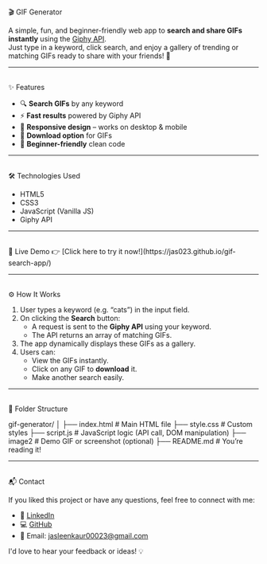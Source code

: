 🎬 GIF Generator

A simple, fun, and beginner-friendly web app to **search and share GIFs instantly** using the [Giphy API](https://developers.giphy.com/).  
Just type in a keyword, click search, and enjoy a gallery of trending or matching GIFs ready to share with your friends! 🚀
<hr>
<br>
✨ Features

- 🔍 **Search GIFs** by any keyword
- ⚡ **Fast results** powered by Giphy API
- 📱 **Responsive design** – works on desktop & mobile
- 💾 **Download option** for GIFs
- 🎯 **Beginner-friendly** clean code
<hr>
<br>
🛠 Technologies Used

* HTML5
* CSS3
* JavaScript (Vanilla JS)
* Giphy API

<hr>
<br>
🔗 Live Demo
👉 [Click here to try it now!](https://jas023.github.io/gif-search-app/)

<hr>
<br>
⚙️ How It Works

1. User types a keyword (e.g. “cats”) in the input field.
2. On clicking the **Search** button:
   - A request is sent to the **Giphy API** using your keyword.
   - The API returns an array of matching GIFs.
3. The app dynamically displays these GIFs as a gallery.
4. Users can:
   - View the GIFs instantly.
   - Click on any GIF to **download** it.
   - Make another search easily.
  
<hr>
<br>
📁 Folder Structure

gif-generator/
│
├── index.html # Main HTML file
├── style.css # Custom styles
├── script.js # JavaScript logic (API call, DOM manipulation)
├── image2 # Demo GIF or screenshot (optional)
├── README.md # You’re reading it!


<hr>
<br>
📬 Contact

If you liked this project or have any questions, feel free to connect with me:

- 💼 [LinkedIn](https://www.linkedin.com/in/jasleen-kaur-8963051b7/)
- 💻 [GitHub](https://github.com/jas023)
- 📧 Email: jasleenkaur00023@gmail.com

I'd love to hear your feedback or ideas! 💡
